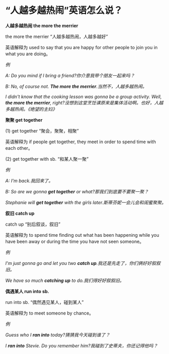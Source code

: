 # “人越多越热闹”英语怎么说？

**人越多越热闹 the more the merrier**

the more the merrier “人越多越热闹，人越多越好”

英语解释为 used to say that you are happy for other people to join you in what you are doing。

_例_

_A: Do you mind if I bring a friend?你介意我带个朋友一起来吗？_

_B: No, of course not. **The more the merrier**.当然不，人越多越热闹。_

_I didn't know that the cooking lesson was gonna be a group activity. Well, **the more the merrier**, right?没想到这堂烹饪课原来是集体活动啊。也好，人越多越热闹。《绝望的主妇》_

**聚聚 get together**

(1) get together “聚会，聚聚，相聚”

英语解释为 if people get together, they meet in order to spend time with each other。

(2) get together with sb. “和某人聚一聚”

_例_

_A: I'm back.我回来了。_

_B: So are we gonna **get together** or what?那我们到底要不要聚一聚？_

_Stephanie will **get together** with the girls later.斯蒂芬妮一会儿会和闺蜜聚聚。_

**叙旧 catch up**

catch up “别后叙谈，叙旧”

英语解释为 to spend time finding out what has been happening while you have been away or during the time you have not seen someone。

_例_

_I'm just gonna go and let you two **catch up**.我还是先走了，你们俩好好叙叙旧。_

_We have so much **catching up** to do.我们得好好叙叙旧。_

**偶遇某人 run into sb.**

run into sb. “偶然遇见某人，碰到某人”

英语解释为 to meet someone by chance。

_例_

_Guess who I **ran into** today?猜猜我今天碰到谁了？_

_I **ran into** Stevie. Do you remember him?我碰到了史蒂夫，你还记得他吗？_
